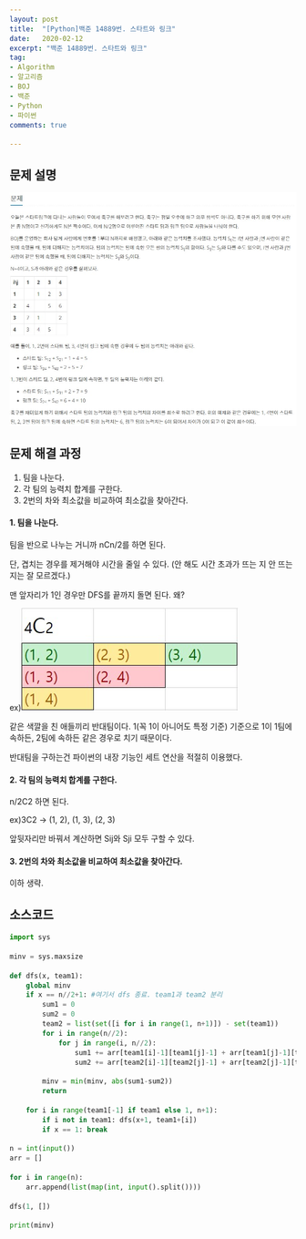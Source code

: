 ```yaml
---
layout: post
title:  "[Python]백준 14889번. 스타트와 링크"
date:   2020-02-12
excerpt: "백준 14889번. 스타트와 링크"
tag:
- Algorithm
- 알고리즘
- BOJ
- 백준
- Python
- 파이썬
comments: true

---
```


## 문제 설명

![BOJ-14889-Problem](.\img\BOJ-14889-Problem.jpg)



## 문제 해결 과정

1. 팀을 나눈다.
2. 각 팀의 능력치 합계를 구한다.
3. 2번의 차와 최소값을 비교하여 최소값을 찾아간다.



#### 1. 팀을 나눈다.

팀을 반으로 나누는 거니까 nCn/2를 하면 된다.

단, 겹치는 경우를 제거해야 시간을 줄일 수 있다. (안 해도 시간 초과가 뜨는 지 안 뜨는지는 잘 모르겠다.)

맨 앞자리가 1인 경우만 DFS를 끝까지 돌면 된다. 왜?

ex)![BOJ-14889-ex1](.\img\BOJ-14889-ex1.jpg)

같은  색깔을 친 애들끼리 반대팀이다. 1(꼭 1이 아니어도 특정 기준) 기준으로 1이 1팀에 속하든, 2팀에 속하든 같은 경우로 치기 때문이다.

반대팀을 구하는건 파이썬의 내장 기능인 세트 연산을 적절히 이용했다.





#### 2. 각 팀의 능력치 합계를 구한다.

n/2C2 하면 된다.

ex)3C2 -> (1, 2), (1, 3), (2, 3)

앞뒷자리만 바꿔서 계산하면  Sij와 Sji 모두 구할 수 있다.



#### 3. 2번의 차와 최소값을 비교하여 최소값을 찾아간다.

이하 생략.





## 소스코드

```Python
import sys

minv = sys.maxsize

def dfs(x, team1):
    global minv
    if x == n//2+1: #여기서 dfs 종료. team1과 team2 분리
        sum1 = 0
        sum2 = 0
        team2 = list(set([i for i in range(1, n+1)]) - set(team1))
        for i in range(n//2):
            for j in range(i, n//2):
                sum1 += arr[team1[i]-1][team1[j]-1] + arr[team1[j]-1][team1[i]-1]
                sum2 += arr[team2[i]-1][team2[j]-1] + arr[team2[j]-1][team2[i]-1]
        
        minv = min(minv, abs(sum1-sum2))
        return

    for i in range(team1[-1] if team1 else 1, n+1):
        if i not in team1: dfs(x+1, team1+[i])
        if x == 1: break

n = int(input())
arr = []

for i in range(n):
    arr.append(list(map(int, input().split())))

dfs(1, [])

print(minv)
```









































